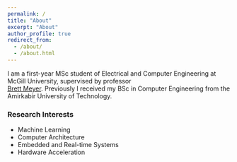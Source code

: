 ```yaml
---
permalink: /
title: "About"
excerpt: "About"
author_profile: true
redirect_from: 
  - /about/
  - /about.html
---
```



I am a first-year MSc student of Electrical and Computer Engineering at McGill University, supervised by
professor <br/> [Brett Meyer](http://rssl.ece.mcgill.ca/). Previously I received my BSc in Computer Engineering from the Amirkabir University of Technology.




### Research Interests

* Machine Learning
* Computer Architecture
* Embedded and Real-time Systems
* Hardware Acceleration